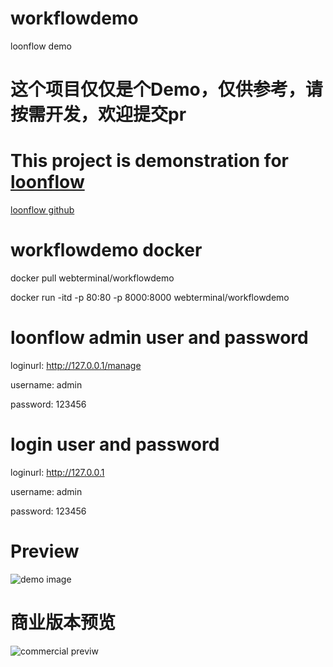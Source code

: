# workflowdemo
loonflow demo
# 这个项目仅仅是个Demo，仅供参考，请按需开发，欢迎提交pr

# This project is demonstration for [loonflow](https://github.com/blackholll/loonflow.git) 
[loonflow github](https://github.com/blackholll/loonflow.git)

# workflowdemo docker
docker pull webterminal/workflowdemo

docker run -itd -p 80:80 -p 8000:8000 webterminal/workflowdemo

# loonflow admin user and password
loginurl: http://127.0.0.1/manage

username: admin

password: 123456

# login user and password
loginurl: http://127.0.0.1

username: admin

password: 123456

# Preview
![demo image](./demo.gif  "demo image")

# 商业版本预览
![commercial previw](./commericalpreview.gif "commercial preview")
